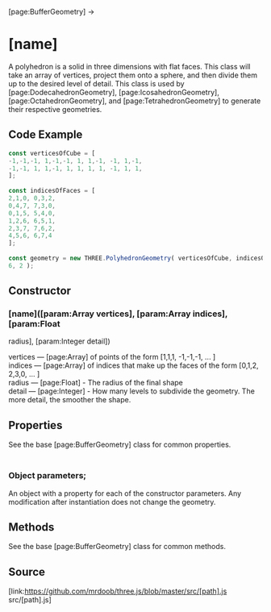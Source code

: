 [page:BufferGeometry] →

# [name]

A polyhedron is a solid in three dimensions with flat faces. This class will
take an array of vertices, project them onto a sphere, and then divide them up
to the desired level of detail. This class is used by
[page:DodecahedronGeometry], [page:IcosahedronGeometry],
[page:OctahedronGeometry], and [page:TetrahedronGeometry] to generate their
respective geometries.

## Code Example

  
```ts  
const verticesOfCube = [  
-1,-1,-1, 1,-1,-1, 1, 1,-1, -1, 1,-1,  
-1,-1, 1, 1,-1, 1, 1, 1, 1, -1, 1, 1,  
];  
  
const indicesOfFaces = [  
2,1,0, 0,3,2,  
0,4,7, 7,3,0,  
0,1,5, 5,4,0,  
1,2,6, 6,5,1,  
2,3,7, 7,6,2,  
4,5,6, 6,7,4  
];  
  
const geometry = new THREE.PolyhedronGeometry( verticesOfCube, indicesOfFaces,
6, 2 );  
```  

## Constructor

###  [name]([param:Array vertices], [param:Array indices], [param:Float
radius], [param:Integer detail])

vertices — [page:Array] of points of the form [1,1,1, -1,-1,-1, ... ]  
indices — [page:Array] of indices that make up the faces of the form [0,1,2,
2,3,0, ... ]  
radius — [page:Float] - The radius of the final shape  
detail — [page:Integer] - How many levels to subdivide the geometry. The more
detail, the smoother the shape.

## Properties

See the base [page:BufferGeometry] class for common properties.

### <br/> Object parameters; <br/>

An object with a property for each of the constructor parameters. Any
modification after instantiation does not change the geometry.

## Methods

See the base [page:BufferGeometry] class for common methods.

## Source

[link:https://github.com/mrdoob/three.js/blob/master/src/[path].js
src/[path].js]

